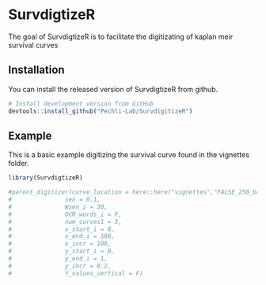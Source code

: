 
# SurvdigtizeR

<!-- badges: start -->
<!-- badges: end -->

The goal of SurvdigtizeR is to facilitate the digitizating of kaplan meir survival curves

## Installation

You can install the released version of SurvdigtizeR from github.

``` r
# Install development version from GitHub
devtools::install_github("Pechli-Lab/SurvdigitizeR")
```

## Example

This is a basic example digitizing the survival curve found in the vignettes folder.

``` r
library(SurvdigtizeR)

#parent_digitizer(curve_location = here::here("vignettes","FALSE_250_base_3.jpeg"),
#               sen = 0.1,
#               Wsen_i = 30,
#               OCR_words_i = F,
#               num_curves1 = 3,
#               x_start_i = 0,
#               x_end_i = 500,
#               x_incr = 100,
#               y_start_i = 0,
#               y_end_i = 1,
#               y_incr = 0.2,
#               Y_values_vertical = F)
```

